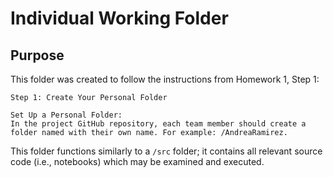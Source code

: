# Individual Working Folder

## Purpose
This folder was created to follow the instructions from Homework 1, Step 1:
```
Step 1: Create Your Personal Folder

Set Up a Personal Folder:
In the project GitHub repository, each team member should create a folder named with their own name. For example: /AndreaRamirez.
```

This folder functions similarly to a `/src` folder; it contains all relevant source code (i.e., notebooks) which may be examined and executed.